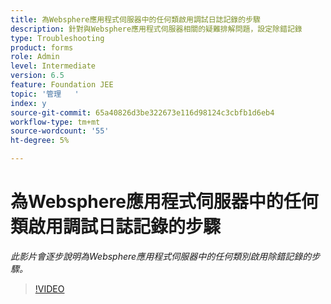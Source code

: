 ```yaml
---
title: 為Websphere應用程式伺服器中的任何類啟用調試日誌記錄的步驟
description: 針對與Websphere應用程式伺服器相關的疑難排解問題，設定除錯記錄
type: Troubleshooting
product: forms
role: Admin
level: Intermediate
version: 6.5
feature: Foundation JEE
topic: '管理   '
index: y
source-git-commit: 65a40826d3be322673e116d98124c3cbfb1d6eb4
workflow-type: tm+mt
source-wordcount: '55'
ht-degree: 5%

---
```



# 為Websphere應用程式伺服器中的任何類啟用調試日誌記錄的步驟

*此影片會逐步說明為Websphere應用程式伺服器中的任何類別啟用除錯記錄的步驟。*

>[!VIDEO](https://video.tv.adobe.com/v/335523?quality=9&learn=on)
